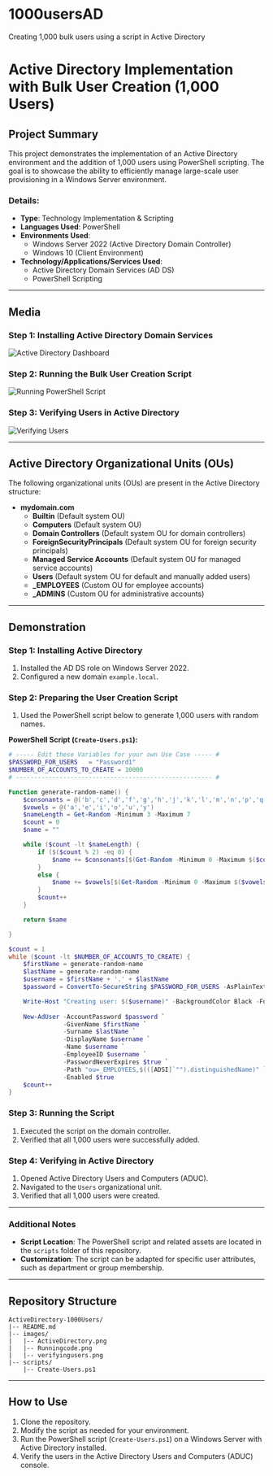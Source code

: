 # 1000usersAD
Creating 1,000 bulk users using a script in Active Directory

# Active Directory Implementation with Bulk User Creation (1,000 Users)

## Project Summary

This project demonstrates the implementation of an Active Directory environment and the addition of 1,000 users using PowerShell scripting. The goal is to showcase the ability to efficiently manage large-scale user provisioning in a Windows Server environment.

### Details:
- **Type**: Technology Implementation & Scripting
- **Languages Used**: PowerShell
- **Environments Used**: 
  - Windows Server 2022 (Active Directory Domain Controller)
  - Windows 10 (Client Environment)
- **Technology/Applications/Services Used**: 
  - Active Directory Domain Services (AD DS)
  - PowerShell Scripting

---

## Media

### Step 1: Installing Active Directory Domain Services
![Active Directory Dashboard](https://github.com/julio1415/1000usersAD/blob/80d4b579dbd20716fdb1aa491b7b5cdb1ab05dc0/ActiveDirectory.png)

### Step 2: Running the Bulk User Creation Script
![Running PowerShell Script](https://github.com/julio1415/1000usersAD/blob/80d4b579dbd20716fdb1aa491b7b5cdb1ab05dc0/Runningcode.png)

### Step 3: Verifying Users in Active Directory
![Verifying Users](https://github.com/julio1415/1000usersAD/blob/80d4b579dbd20716fdb1aa491b7b5cdb1ab05dc0/verifyingusers.png)

---

## Active Directory Organizational Units (OUs)

The following organizational units (OUs) are present in the Active Directory structure:

- **mydomain.com**
  - **Builtin** (Default system OU)
  - **Computers** (Default system OU)
  - **Domain Controllers** (Default system OU for domain controllers)
  - **ForeignSecurityPrincipals** (Default system OU for foreign security principals)
  - **Managed Service Accounts** (Default system OU for managed service accounts)
  - **Users** (Default system OU for default and manually added users)
  - **_EMPLOYEES** (Custom OU for employee accounts)
  - **_ADMINS** (Custom OU for administrative accounts)

---

## Demonstration

### Step 1: Installing Active Directory
1. Installed the AD DS role on Windows Server 2022.
2. Configured a new domain `example.local`.

### Step 2: Preparing the User Creation Script
1. Used the PowerShell script below to generate 1,000 users with random names.

**PowerShell Script (`Create-Users.ps1`):**
```powershell
# ----- Edit these Variables for your own Use Case ----- #
$PASSWORD_FOR_USERS   = "Password1"
$NUMBER_OF_ACCOUNTS_TO_CREATE = 10000
# ------------------------------------------------------ #

Function generate-random-name() {
    $consonants = @('b','c','d','f','g','h','j','k','l','m','n','p','q','r','s','t','v','w','x','z')
    $vowels = @('a','e','i','o','u','y')
    $nameLength = Get-Random -Minimum 3 -Maximum 7
    $count = 0
    $name = ""

    while ($count -lt $nameLength) {
        if ($($count % 2) -eq 0) {
            $name += $consonants[$(Get-Random -Minimum 0 -Maximum $($consonants.Count - 1))]
        }
        else {
            $name += $vowels[$(Get-Random -Minimum 0 -Maximum $($vowels.Count - 1))]
        }
        $count++
    }

    return $name

}

$count = 1
while ($count -lt $NUMBER_OF_ACCOUNTS_TO_CREATE) {
    $firstName = generate-random-name
    $lastName = generate-random-name
    $username = $firstName + '.' + $lastName
    $password = ConvertTo-SecureString $PASSWORD_FOR_USERS -AsPlainText -Force

    Write-Host "Creating user: $($username)" -BackgroundColor Black -ForegroundColor Cyan
    
    New-AdUser -AccountPassword $password `
               -GivenName $firstName `
               -Surname $lastName `
               -DisplayName $username `
               -Name $username `
               -EmployeeID $username `
               -PasswordNeverExpires $true `
               -Path "ou=_EMPLOYEES,$(([ADSI]`"").distinguishedName)" `
               -Enabled $true
    $count++
}
```

### Step 3: Running the Script
1. Executed the script on the domain controller.
2. Verified that all 1,000 users were successfully added.

### Step 4: Verifying in Active Directory
1. Opened Active Directory Users and Computers (ADUC).
2. Navigated to the `Users` organizational unit.
3. Verified that all 1,000 users were created.

---

### Additional Notes
- **Script Location**: The PowerShell script and related assets are located in the `scripts` folder of this repository.
- **Customization**: The script can be adapted for specific user attributes, such as department or group membership.

---

## Repository Structure

```
ActiveDirectory-1000Users/
|-- README.md
|-- images/
|   |-- ActiveDirectory.png
|   |-- Runningcode.png
|   |-- verifyingusers.png
|-- scripts/
    |-- Create-Users.ps1
```

---

## How to Use
1. Clone the repository.
2. Modify the script as needed for your environment.
3. Run the PowerShell script (`Create-Users.ps1`) on a Windows Server with Active Directory installed.
4. Verify the users in the Active Directory Users and Computers (ADUC) console.
